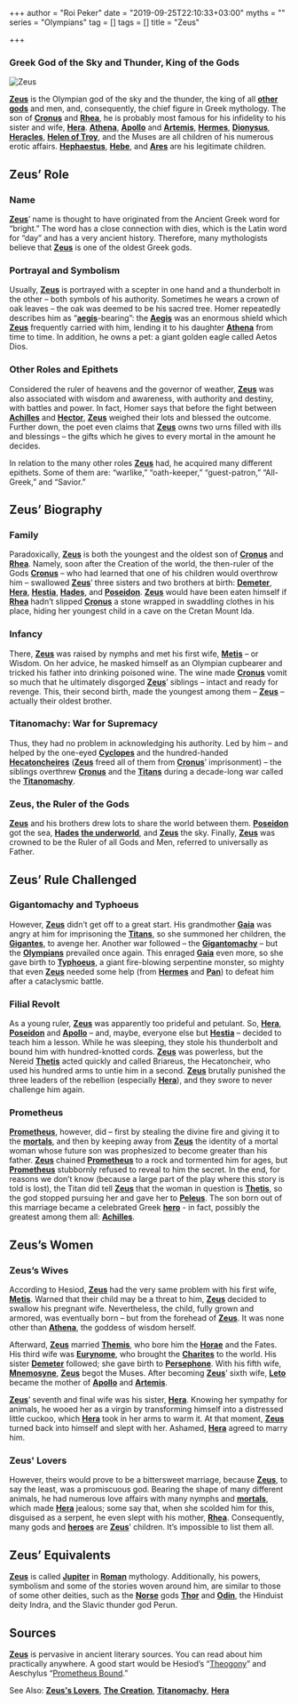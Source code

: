 +++
author = "Roi Peker"
date = "2019-09-25T22:10:33+03:00"
myths = ""
series = "Olympians"
tag = []
tags = []
title = "Zeus"

+++

### Greek God of the Sky and Thunder, King of the Gods

![Zeus](https://www.greekmythology.com/images/mythology/zeus_1.jpg)

[**Zeus**](https://www.greekmythology.com/Olympians/Zeus/zeus.html "Zeus") is the Olympian god of the sky and the thunder, the king of all [**other gods**](https://www.greekmythology.com/Other_Gods/other_gods.html "Other Gods") and men, and, consequently, the chief figure in Greek mythology. The son of [**Cronus**](https://www.greekmythology.com/Titans/Cronus/cronus.html "Cronus") and [**Rhea**](https://www.greekmythology.com/Titans/Rhea/rhea.html "Rhea"), he is probably most famous for his infidelity to his sister and wife, [**Hera**](https://www.greekmythology.com/Olympians/Hera/hera.html "Hera"). [**Athena**](https://www.greekmythology.com/Olympians/Athena/athena.html "Athena"), [**Apollo**](https://www.greekmythology.com/Olympians/Apollo/apollo.html "Apollo") and [**Artemis**](https://www.greekmythology.com/Olympians/Artemis/artemis.html "Artemis"), [**Hermes**](https://www.greekmythology.com/Olympians/Hermes/hermes.html "Hermes"), [**Dionysus**](https://www.greekmythology.com/Other_Gods/Dionysus/dionysus.html "Dionysus"), [**Heracles**](https://www.greekmythology.com/Myths/Heroes/Heracles/heracles.html "Heracles"), [**Helen of Troy**](https://www.greekmythology.com/Myths/Mortals/Helen/helen.html "Helen of Troy"), and the Muses are all children of his numerous erotic affairs. [**Hephaestus**](https://www.greekmythology.com/Olympians/Hephaestus/hephaestus.html "Hephaestus"), [**Hebe**](https://www.greekmythology.com/Other_Gods/Hebe/hebe.html "Hebe"), and [**Ares**](https://www.greekmythology.com/Olympians/Aris/aris.html "Ares") are his legitimate children.

## **Zeus’ Role**

### **Name**

[**Zeus**](https://www.greekmythology.com/Olympians/Zeus/zeus.html "Zeus")’ name is thought to have originated from the Ancient Greek word for “bright.” The word has a close connection with dies, which is the Latin word for “day” and has a very ancient history. Therefore, many mythologists believe that [**Zeus**](https://www.greekmythology.com/Olympians/Zeus/zeus.html "Zeus") is one of the oldest Greek gods.

### **Portrayal and Symbolism**

Usually, [**Zeus**](https://www.greekmythology.com/Olympians/Zeus/zeus.html "Zeus") is portrayed with a scepter in one hand and a thunderbolt in the other – both symbols of his authority. Sometimes he wears a crown of oak leaves – the oak was deemed to be his sacred tree. Homer repeatedly describes him as “[**aegis**](https://www.greekmythology.com/Myths/Elements/Aegis/aegis.html "Aegis")-bearing”: the [**Aegis**](https://www.greekmythology.com/Myths/Elements/Aegis/aegis.html "Aegis") was an enormous shield which [**Zeus**](https://www.greekmythology.com/Olympians/Zeus/zeus.html "Zeus") frequently carried with him, lending it to his daughter [**Athena**](https://www.greekmythology.com/Olympians/Athena/athena.html "Athena") from time to time. In addition, he owns a pet: a giant golden eagle called Aetos Dios.

### **Other Roles and Epithets**

Considered the ruler of heavens and the governor of weather, [**Zeus**](https://www.greekmythology.com/Olympians/Zeus/zeus.html "Zeus") was also associated with wisdom and awareness, with authority and destiny, with battles and power. In fact, Homer says that before the fight between [**Achilles**](https://www.greekmythology.com/Myths/Heroes/Achilles/achilles.html "Achilles") and [**Hector**](https://www.greekmythology.com/Myths/Mortals/Hector/hector.html "Hector"), [**Zeus**](https://www.greekmythology.com/Olympians/Zeus/zeus.html "Zeus") weighed their lots and blessed the outcome. Further down, the poet even claims that [**Zeus**](https://www.greekmythology.com/Olympians/Zeus/zeus.html "Zeus") owns two urns filled with ills and blessings – the gifts which he gives to every mortal in the amount he decides.

In relation to the many other roles [**Zeus**](https://www.greekmythology.com/Olympians/Zeus/zeus.html "Zeus") had, he acquired many different epithets. Some of them are: “warlike,” “oath-keeper,” “guest-patron,” “All-Greek,” and “Savior.”

## **Zeus’ Biography**

### **Family**

Paradoxically, [**Zeus**](https://www.greekmythology.com/Olympians/Zeus/zeus.html "Zeus") is both the youngest and the oldest son of [**Cronus**](https://www.greekmythology.com/Titans/Cronus/cronus.html "Cronus") and [**Rhea**](https://www.greekmythology.com/Titans/Rhea/rhea.html "Rhea"). Namely, soon after the Creation of the world, the then-ruler of the Gods [**Cronus**](https://www.greekmythology.com/Titans/Cronus/cronus.html "Cronus") – who had learned that one of his children would overthrow him – swallowed [**Zeus**](https://www.greekmythology.com/Olympians/Zeus/zeus.html "Zeus")’ three sisters and two brothers at birth: [**Demeter**](https://www.greekmythology.com/Other_Gods/Demeter/demeter.html "Demeter"), [**Hera**](https://www.greekmythology.com/Olympians/Hera/hera.html "Hera"), [**Hestia**](https://www.greekmythology.com/Olympians/Hestia/hestia.html "Hestia"), [**Hades**](https://www.greekmythology.com/Olympians/Hades/hades.html "Hades"), and [**Poseidon**](https://www.greekmythology.com/Olympians/Poseidon/poseidon.html "Poseidon"). [**Zeus**](https://www.greekmythology.com/Olympians/Zeus/zeus.html "Zeus") would have been eaten himself if [**Rhea**](https://www.greekmythology.com/Titans/Rhea/rhea.html "Rhea") hadn’t slipped [**Cronus**](https://www.greekmythology.com/Titans/Cronus/cronus.html "Cronus") a stone wrapped in swaddling clothes in his place, hiding her youngest child in a cave on the Cretan Mount Ida.

### **Infancy**

There, [**Zeus**](https://www.greekmythology.com/Olympians/Zeus/zeus.html "Zeus") was raised by nymphs and met his first wife, [**Metis**](https://www.greekmythology.com/Titans/Metis/metis.html "Metis") – or Wisdom. On her advice, he masked himself as an Olympian cupbearer and tricked his father into drinking poisoned wine. The wine made [**Cronus**](https://www.greekmythology.com/Titans/Cronus/cronus.html "Cronus") vomit so much that he ultimately disgorged [**Zeus**](https://www.greekmythology.com/Olympians/Zeus/zeus.html "Zeus")’ siblings – intact and ready for revenge. This, their second birth, made the youngest among them – [**Zeus**](https://www.greekmythology.com/Olympians/Zeus/zeus.html "Zeus") – actually their oldest brother.

### **Titanomachy: War for Supremacy**

Thus, they had no problem in acknowledging his authority. Led by him – and helped by the one-eyed [**Cyclopes**](https://www.greekmythology.com/Myths/Creatures/Cyclopes/cyclopes.html "Cyclopes") and the hundred-handed [**Hecatoncheires**](https://www.greekmythology.com/Myths/Creatures/Hecatoncheires/hecatoncheires.html "Hecatoncheires") ([**Zeus**](https://www.greekmythology.com/Olympians/Zeus/zeus.html "Zeus") freed all of them from [**Cronus**](https://www.greekmythology.com/Titans/Cronus/cronus.html "Cronus")’ imprisonment) – the siblings overthrew [**Cronus**](https://www.greekmythology.com/Titans/Cronus/cronus.html "Cronus") and the [**Titans**](https://www.greekmythology.com/Titans/titans.html "Titans") during a decade-long war called the [**Titanomachy**](https://www.greekmythology.com/Myths/The_Myths/Titanomachy/titanomachy.html "Titanomachy").

### **Zeus, the Ruler of the Gods**

[**Zeus**](https://www.greekmythology.com/Olympians/Zeus/zeus.html "Zeus") and his brothers drew lots to share the world between them. [**Poseidon**](https://www.greekmythology.com/Olympians/Poseidon/poseidon.html "Poseidon") got the sea, [**Hades**](https://www.greekmythology.com/Olympians/Hades/hades.html "Hades") [**the underworld**](https://www.greekmythology.com/Myths/Places/The_Underworld/the_underworld.html "The Underworld"), and [**Zeus**](https://www.greekmythology.com/Olympians/Zeus/zeus.html "Zeus") the sky. Finally, [**Zeus**](https://www.greekmythology.com/Olympians/Zeus/zeus.html "Zeus") was crowned to be the Ruler of all Gods and Men, referred to universally as Father.

## **Zeus’ Rule Challenged**

### **Gigantomachy and Typhoeus**

However, [**Zeus**](https://www.greekmythology.com/Olympians/Zeus/zeus.html "Zeus") didn’t get off to a great start. His grandmother [**Gaia**](https://www.greekmythology.com/Other_Gods/Gaea/gaea.html "Gaea") was angry at him for imprisoning the [**Titans**](https://www.greekmythology.com/Titans/titans.html "Titans"), so she summoned her children, the [**Gigantes**](https://www.greekmythology.com/Myths/Gigantes/gigantes.html "Gigantes"), to avenge her. Another war followed – the [**Gigantomachy**](https://www.greekmythology.com/Myths/The_Myths/Gigantomachy/gigantomachy.html "Gigantomachy") – but the [**Olympians**](https://www.greekmythology.com/Olympians/olympians.html "Olympians") prevailed once again. This enraged [**Gaia**](https://www.greekmythology.com/Other_Gods/Gaea/gaea.html "Gaea") even more, so she gave birth to [**Typhoeus**](https://www.greekmythology.com/Other_Gods/Typhoeus/typhoeus.html "Typhoeus"), a giant fire-blowing serpentine monster, so mighty that even [**Zeus**](https://www.greekmythology.com/Olympians/Zeus/zeus.html "Zeus") needed some help (from [**Hermes**](https://www.greekmythology.com/Olympians/Hermes/hermes.html "Hermes") and [**Pan**](https://www.greekmythology.com/Other_Gods/Pan/pan.html "Pan")) to defeat him after a cataclysmic battle.

### **Filial Revolt**

As a young ruler, [**Zeus**](https://www.greekmythology.com/Olympians/Zeus/zeus.html "Zeus") was apparently too prideful and petulant. So, [**Hera**](https://www.greekmythology.com/Olympians/Hera/hera.html "Hera"), [**Poseidon**](https://www.greekmythology.com/Olympians/Poseidon/poseidon.html "Poseidon") and [**Apollo**](https://www.greekmythology.com/Olympians/Apollo/apollo.html "Apollo") – and, maybe, everyone else but [**Hestia**](https://www.greekmythology.com/Olympians/Hestia/hestia.html "Hestia") – decided to teach him a lesson. While he was sleeping, they stole his thunderbolt and bound him with hundred-knotted cords. [**Zeus**](https://www.greekmythology.com/Olympians/Zeus/zeus.html "Zeus") was powerless, but the Nereid [**Thetis**](https://www.greekmythology.com/Other_Gods/Minor_Gods/Thetis/thetis.html "Thetis") acted quickly and called Briareus, the Hecatoncheir, who used his hundred arms to untie him in a second. [**Zeus**](https://www.greekmythology.com/Olympians/Zeus/zeus.html "Zeus") brutally punished the three leaders of the rebellion (especially [**Hera**](https://www.greekmythology.com/Olympians/Hera/hera.html "Hera")), and they swore to never challenge him again.

### **Prometheus**

[**Prometheus**](https://www.greekmythology.com/Titans/Prometheus/prometheus.html "Prometheus"), however, did – first by stealing the divine fire and giving it to the [**mortals**](https://www.greekmythology.com/Myths/Mortals/mortals.html "Mortals"), and then by keeping away from [**Zeus**](https://www.greekmythology.com/Olympians/Zeus/zeus.html "Zeus") the identity of a mortal woman whose future son was prophesized to become greater than his father. [**Zeus**](https://www.greekmythology.com/Olympians/Zeus/zeus.html "Zeus") chained [**Prometheus**](https://www.greekmythology.com/Titans/Prometheus/prometheus.html "Prometheus") to a rock and tormented him for ages, but [**Prometheus**](https://www.greekmythology.com/Titans/Prometheus/prometheus.html "Prometheus") stubbornly refused to reveal to him the secret. In the end, for reasons we don’t know (because a large part of the play where this story is told is lost), the Titan did tell [**Zeus**](https://www.greekmythology.com/Olympians/Zeus/zeus.html "Zeus") that the woman in question is [**Thetis**](https://www.greekmythology.com/Other_Gods/Minor_Gods/Thetis/thetis.html "Thetis"), so the god stopped pursuing her and gave her to [**Peleus**](https://www.greekmythology.com/Myths/Heroes/Peleus/peleus.html "Peleus"). The son born out of this marriage became a celebrated Greek [**hero**](https://www.greekmythology.com/Myths/Mortals/Hero/hero.html "Hero") - in fact, possibly the greatest among them all: [**Achilles**](https://www.greekmythology.com/Myths/Heroes/Achilles/achilles.html "Achilles").

## **Zeus’s Women**

### **Zeus’s Wives**

According to Hesiod, [**Zeus**](https://www.greekmythology.com/Olympians/Zeus/zeus.html "Zeus") had the very same problem with his first wife, [**Metis**](https://www.greekmythology.com/Titans/Metis/metis.html "Metis"). Warned that their child may be a threat to him, [**Zeus**](https://www.greekmythology.com/Olympians/Zeus/zeus.html "Zeus") decided to swallow his pregnant wife. Nevertheless, the child, fully grown and armored, was eventually born – but from the forehead of [**Zeus**](https://www.greekmythology.com/Olympians/Zeus/zeus.html "Zeus"). It was none other than [**Athena**](https://www.greekmythology.com/Olympians/Athena/athena.html "Athena"), the goddess of wisdom herself.

Afterward, [**Zeus**](https://www.greekmythology.com/Olympians/Zeus/zeus.html "Zeus") married [**Themis**](https://www.greekmythology.com/Titans/Themis/themis.html "Themis"), who bore him the [**Horae**](https://www.greekmythology.com/Other_Gods/Horae/horae.html "Horae") and the Fates. His third wife was [**Eurynome**](https://www.greekmythology.com/Titans/Eurynome/eurynome.html "Eurynome"), who brought the [**Charites**](https://www.greekmythology.com/Other_Gods/The_Graces/the_graces.html "The Graces") to the world. His sister [**Demeter**](https://www.greekmythology.com/Other_Gods/Demeter/demeter.html "Demeter") followed; she gave birth to [**Persephone**](https://www.greekmythology.com/Other_Gods/Persephone/persephone.html "Persephone"). With his fifth wife, [**Mnemosyne**](https://www.greekmythology.com/Titans/Mnemosyne_/mnemosyne_.html "Mnemosyne"), [**Zeus**](https://www.greekmythology.com/Olympians/Zeus/zeus.html "Zeus") begot the Muses. After becoming [**Zeus**](https://www.greekmythology.com/Olympians/Zeus/zeus.html "Zeus")’ sixth wife, [**Leto**](https://www.greekmythology.com/Myths/The_Myths/Zeus's_Lovers/Leto/leto.html "Leto") became the mother of [**Apollo**](https://www.greekmythology.com/Olympians/Apollo/apollo.html "Apollo") and [**Artemis**](https://www.greekmythology.com/Olympians/Artemis/artemis.html "Artemis").

[**Zeus**](https://www.greekmythology.com/Olympians/Zeus/zeus.html "Zeus")’ seventh and final wife was his sister, [**Hera**](https://www.greekmythology.com/Olympians/Hera/hera.html "Hera"). Knowing her sympathy for animals, he wooed her as a virgin by transforming himself into a distressed little cuckoo, which [**Hera**](https://www.greekmythology.com/Olympians/Hera/hera.html "Hera") took in her arms to warm it. At that moment, [**Zeus**](https://www.greekmythology.com/Olympians/Zeus/zeus.html "Zeus") turned back into himself and slept with her. Ashamed, [**Hera**](https://www.greekmythology.com/Olympians/Hera/hera.html "Hera") agreed to marry him.

### **Zeus' Lovers**

However, theirs would prove to be a bittersweet marriage, because [**Zeus**](https://www.greekmythology.com/Olympians/Zeus/zeus.html "Zeus"), to say the least, was a promiscuous god. Bearing the shape of many different animals, he had numerous love affairs with many nymphs and [**mortals**](https://www.greekmythology.com/Myths/Mortals/mortals.html "Mortals"), which made [**Hera**](https://www.greekmythology.com/Olympians/Hera/hera.html "Hera") jealous; some say that, when she scolded him for this, disguised as a serpent, he even slept with his mother, [**Rhea**](https://www.greekmythology.com/Titans/Rhea/rhea.html "Rhea"). Consequently, many gods and [**heroes**](https://www.greekmythology.com/Myths/Heroes/heroes.html "Heroes") are [**Zeus**](https://www.greekmythology.com/Olympians/Zeus/zeus.html "Zeus")’ children. It’s impossible to list them all.

## **Zeus’ Equivalents**

[**Zeus**](https://www.greekmythology.com/Olympians/Zeus/zeus.html "Zeus") is called [**Jupiter**](https://www.greekmythology.com/Myths/Planets/Jupiter/jupiter.html "Jupiter") in [**Roman**](https://www.greekmythology.com/Myths/Roman/roman.html "Roman") mythology. Additionally, his powers, symbolism and some of the stories woven around him, are similar to those of some other deities, such as the [**Norse**](https://www.greekmythology.com/Myths/Norse/norse.html "Norse") gods [**Thor**](https://www.greekmythology.com/Myths/Norse/Thor/thor.html "Thor") and [**Odin**](https://www.greekmythology.com/Myths/Norse/Odin/odin.html "Odin"), the Hinduist deity Indra, and the Slavic thunder god Perun.

## **Sources**

[**Zeus**](https://www.greekmythology.com/Olympians/Zeus/zeus.html "Zeus") is pervasive in ancient literary sources. You can read about him practically anywhere. A good start would be Hesiod’s “[Theogony](http://www.perseus.tufts.edu/hopper/text?doc=Perseus:text:1999.01.0130)” and Aeschylus “[Prometheus Bound](http://www.perseus.tufts.edu/hopper/text?doc=Perseus:text:1999.01.0010).”

See Also: [**Zeus's Lovers**](https://www.greekmythology.com/Myths/The_Myths/Zeus's_Lovers/zeus's_lovers.html "Zeus's Lovers"), [**The Creation**](https://www.greekmythology.com/Myths/The_Myths/The_Creation/the_creation.html "The Creation"), [**Titanomachy**](https://www.greekmythology.com/Myths/The_Myths/Titanomachy/titanomachy.html "Titanomachy"), [**Hera**](https://www.greekmythology.com/Olympians/Hera/hera.html "Hera")
